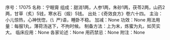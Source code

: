 序号：17075
名称：宁眠膏
组成：甜消1两，人参1两，朱砂1两，茯苓2两，山药2两，甘草（炙）5钱，寒水石（煅）5钱。
出处：《奇效良方》卷六十四。
主治：小儿惊热，心神恍惚，(讠严)语，睡卧不稳。
加减：None
功效：None
用法用量：每服1丸，薄荷汤送下，不拘时候。
制备方法：上为末，炼蜜为丸，如芡实大。
临床应用：None
各家论述：None
用药禁忌：None
附注：None
